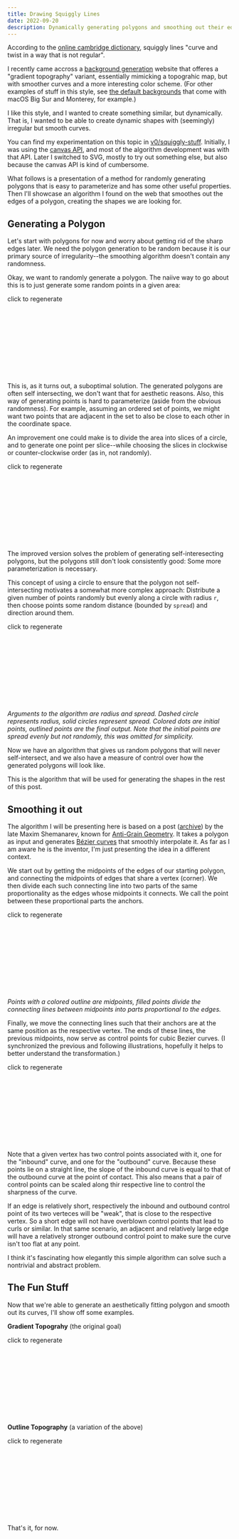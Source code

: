 ```yaml
---
title: Drawing Squiggly Lines
date: 2022-09-20
description: Dynamically generating polygons and smoothing out their edges.
---
```


According to the [online cambridge dictionary](https://dictionary.cambridge.org/dictionary/english/squiggly), squiggly lines "curve and twist in a way that is not regular".

I recently came accross a [background generation](https://coolbackgrounds.io/) website that offeres a "gradient topography" variant, essentially mimicking a topograhic map, but with smoother curves and a more interesting color scheme. (For other examples of stuff in this style, see [the default backgrounds](https://512pixels.net/projects/default-mac-wallpapers-in-5k/) that come with macOS Big Sur and Monterey, for example.)

I like this style, and I wanted to create something similar, but dynamically. That is, I wanted to be able to create dynamic shapes with (seemingly) irregular but smooth curves. 

You can find my experimentation on this topic in [v0/squiggly-stuff](https://github.com/fs-c/v0/tree/master/squiggly-stuff). Initially, I was using the [canvas API](https://developer.mozilla.org/en-US/docs/Web/API/Canvas_API), and most of the algorithm development was with that API. Later I switched to SVG, mostly to try out something else, but also because the canvas API is kind of cumbersome.

What follows is a presentation of a method for randomly generating polygons that is easy to parameterize and has some other useful properties. Then I'll showcase an algorithm I found on the web that smoothes out the edges of a polygon, creating the shapes we are looking for.

## Generating a Polygon

Let's start with polygons for now and worry about getting rid of the sharp edges later. We need the polygon generation to be random because it is our primary source of irregularity--the smoothing algorithm doesn't contain any randomness.

Okay, we want to randomly generate a polygon. The naiive way to go about this is to just generate some random points in a given area:

<div class="not-prose relative font-mono w-full h-[400px] border border-gray-300 dark:border-gray-600 rounded-md">
    <p class="text-sm absolute bottom-0 right-0 px-3 py-2 text-gray-500">click to regenerate</p>
    <svg class="w-full h-full dark:stroke-white"
        id="random-points-naiive"
        version="1.1" xmlns="http://www.w3.org/2000/svg"></svg>
</div>

This is, as it turns out, a suboptimal solution. The generated polygons are often self intersecting, we don't want that for aesthetic reasons. Also, this way of generating points is hard to parameterize (aside from the obvious randomness). For example, assuming an ordered set of points, we might want two points that are adjacent in the set to also be close to each other in the coordinate space.

An improvement one could make is to divide the area into slices of a circle, and to generate one point per slice--while choosing the slices in clockwise or counter-clockwise order (as in, not randomly).

<div class="not-prose relative font-mono w-full h-[400px] border border-gray-300 dark:border-gray-600 rounded-md">
    <p class="text-sm absolute bottom-0 right-0 px-3 py-2 text-gray-500">click to regenerate</p>
    <svg class="w-full h-full dark:stroke-white"
        id="random-points-circle"
        version="1.1" xmlns="http://www.w3.org/2000/svg"></svg>
</div>

The improved version solves the problem of generating self-interesecting polygons, but the polygons still don't look consistently good: Some more parameterization is necessary.

This concept of using a circle to ensure that the polygon not self-intersecting motivates a somewhat more complex approach: Distribute a given number of points randomly but evenly along a circle with radius `r`, then choose points some random distance (bounded by `spread`) and direction around them.

<div class="not-prose relative font-mono w-full h-[400px] border border-gray-300 dark:border-gray-600 rounded-md">
    <p class="text-sm absolute bottom-0 right-0 px-3 py-2 text-gray-500">click to regenerate</p>
    <svg class="w-full h-full dark:stroke-white"
        id="random-points"
        version="1.1" xmlns="http://www.w3.org/2000/svg"></svg>
</div>

_Arguments to the algorithm are radius and spread. Dashed circle represents radius, solid circles represent spread. Colored dots are initial points, outlined points are the final output. Note that the initial points are spread evenly but not randomly, this was omitted for simplicity._

Now we have an algorithm that gives us random polygons that will never self-intersect, and we also have a measure of control over how the generated polygons will look like.

This is the algorithm that will be used for generating the shapes in the rest of this post.

## Smoothing it out

The algorithm I will be presenting here is based on a post ([archive](http://www.elvenprogrammer.org/projects/bezier/reference/)) by the late Maxim Shemanarev, known for [Anti-Grain Geometry](https://en.wikipedia.org/wiki/Anti-Grain_Geometry). It takes a polygon as input and generates [Bézier curves](https://en.wikipedia.org/wiki/B%C3%A9zier_curve) that smoothly interpolate it. As far as I am aware he is the inventor, I'm just presenting the idea in a different context.

We start out by getting the midpoints of the edges of our starting polygon, and connecting the midpoints of edges that share a vertex (corner). We then divide each such connecting line into two parts of the same proportionality as the edges whose midpoints it connects. We call the point between these proportional parts the anchors.

<div class="not-prose relative font-mono w-full h-[400px] border border-gray-300 dark:border-gray-600 rounded-md">
    <p class="text-sm absolute bottom-0 right-0 px-3 py-2 text-gray-500">click to regenerate</p>
    <svg class="w-full h-full dark:stroke-white"
        id="polygon-midpoints"
        version="1.1" xmlns="http://www.w3.org/2000/svg"></svg>
</div>

_Points with a colored outline are midpoints, filled points divide the connecting lines between midpoints into parts proportional to the edges._

Finally, we move the connecting lines such that their anchors are at the same position as the respective vertex. The ends of these lines, the previous midpoints, now serve as control points for cubic Bezier curves. (I synchronized the previous and following illustrations, hopefully it helps to better understand the transformation.)

<div class="not-prose relative font-mono w-full h-[400px] border border-gray-300 dark:border-gray-600 rounded-md">
    <p class="text-sm absolute bottom-0 right-0 px-3 py-2 text-gray-500">click to regenerate</p>
    <svg class="w-full h-full dark:stroke-white"
        id="polygon-smooth"
        version="1.1" xmlns="http://www.w3.org/2000/svg"></svg>
</div>

Note that a given vertex has two control points associated with it, one for the "inbound" curve, and one for the "outbound" curve. Because these points lie on a straight line, the slope of the inbound curve is equal to that of the outbound curve at the point of contact. This also means that a pair of control points can be scaled along thir respective line to control the sharpness of the curve.

If an edge is relatively short, respectively the inbound and outbound control point of its two verteces will be "weak", that is close to the respective vertex. So a short edge will not have overblown control points that lead to curls or similar. In that same scenario, an adjacent and relatively large edge will have a relatively stronger outbound control point to make sure the curve isn't too flat at any point.

I think it's fascinating how elegantly this simple algorithm can solve such a nontrivial and abstract problem.

## The Fun Stuff

Now that we're able to generate an aesthetically fitting polygon and smooth out its curves, I'll show off some examples.

__Gradient Topograhy__ (the original goal)

<div class="not-prose relative font-mono w-full h-[400px] border border-gray-300 dark:border-gray-600 rounded-md">
    <p class="text-sm absolute bottom-0 right-0 px-3 py-2 text-gray-500">click to regenerate</p>
    <svg class="w-full h-full dark:stroke-white"
        id="gradient-topography"
        version="1.1" xmlns="http://www.w3.org/2000/svg"></svg>
</div>

__Outline Topography__ (a variation of the above)

<div class="not-prose relative font-mono w-full h-[400px] border border-gray-300 dark:border-gray-600 rounded-md">
    <p class="text-sm absolute bottom-0 right-0 px-3 py-2 text-gray-500">click to regenerate</p>
    <svg class="w-full h-full dark:stroke-white"
        id="outline-topography"
        version="1.1" xmlns="http://www.w3.org/2000/svg"></svg>
</div>

That's it, for now.

<script type="text/javascript">
    //
    // --- utils ---
    //

    const namespace = 'http://www.w3.org/2000/svg';

    // convert relative to absolute point
    const relToAbs = (center, point) => [
        center[0] + point[0], center[1] - point[1]
    ];

    // convert absolute to relative point
    const absToRel = (center, point) => [
        point[0] - center[0], center[1] - point[1]
    ];

    // min and max inclusive
    const randomInt = (min, max) => (
        Math.floor(Math.random() * (max - min + 1) + min)  
    );

    // min inclusive, max exclusive
    const randomFloat = (min, max) => (
        Math.random() * (max - min) + min
    );

    // add up relative points
    const add = (...points) => points.reduce((acc, cur) => {
        acc[0] += cur[0];
        acc[1] += cur[1];

        return acc;
    }, [ 0, 0 ]);

    // scale a relative point by some factor
    const scale = (point, factor) => [
        Math.floor(point[0] * factor),
        Math.floor(point[1] * factor)
    ];

    // length of the line between two points (magnitude of vector between them)
    const length = (p1, p2) => Math.sqrt(
        Math.pow(p2[0] - p1[0], 2) + Math.pow(p2[1] - p1[1], 2)
    );

    // create a new svg element of the given type with the given attributes
    // and add it to the new parent
    const addSVGElement = (parent, type, { children, ...attributes }) => {
        const element = document.createElementNS(namespace, type);

        for (const attribute in attributes) {
            element.setAttribute(attribute, attributes[attribute]);
        }

        parent.appendChild(element);
    };

    // get the center of a DOM element
    const getCenter = (element) => {
        const { height, width } = element.getBoundingClientRect();

        return [ Math.floor(width / 2), Math.floor(height / 2) ];
    };

    // wrap an array index such that going below 0 wraps around to the maximum and 
    // vice versa
    const wrapIndex = (i, max) => (
        (i < 0 ? max + i : i) % max
    );

    // get the svg path description fragment for the given bezier curve
    const getBezierDescription = (cp1, cp2, end) => (
        `C ${cp1.join(' ')}, ${cp2.join(' ')}, ${end.join(' ')} `
    );

    // 
    // --- main api ---
    //

    // generate aesthetic random points (distribute a number of points evenly along
    // a circle, for each choose a random point some distance away from it)
    // points are relative to some center
    const generateRandomPoints = (total, { radius = 100, spread = 20 } = {}) => {
        const points = [];

        const maxRadians = Math.PI * 2; // 360 degrees
        const randomOffset = randomFloat(0, maxRadians);
        const radianSteps = maxRadians / total;

        for (let i = 0; i < total; i++) {
            // -i to make it go clockwise, just for presentation
            const radians = (radianSteps * -i) + randomOffset;

            points.push([
                Math.floor((Math.cos(radians) * radius)) + randomInt(-spread, spread),
                Math.floor((Math.sin(radians) * radius)) + randomInt(-spread, spread),
            ]);
        }

        return points;
    };

    // for every sequential pair of points (line) get the point in the middle of them
    const getMidpoints = (points) => {
        const middles = [];

        for (let i = 0; i < points.length; i++) {
            middles.push(
                scale(add(points[i], points[wrapIndex(i + 1, points.length)]), 0.5)
            );
        }

        return middles;
    };

    const getAnchorPoints = (points, middlePoints) => {
        const anchors = [];

        for (let i = 0; i < points.length; i++) {
            // first line is p[i - 1] to p[i], second one is p[i] to p[i + 1]
            const l1 = length(points[wrapIndex(i - 1, points.length)], points[i]);
            const l2 = length(points[i], points[wrapIndex(i + 1, points.length)]);

            // ratio between the shorter and the longer line
            const factor = (l1 < l2 ? l1 / l2 : l2 / l1) / 2;

            const shorterMiddle = l1 < l2 ? (
                middlePoints[wrapIndex(i - 1, middlePoints.length)]
            ) : middlePoints[i];
            const longerMiddle = l1 > l2 ? (
                middlePoints[wrapIndex(i - 1, middlePoints.length)]
            ) : middlePoints[i];

            const vector = add(longerMiddle, scale(shorterMiddle, -1));

            anchors.push(add(scale(vector, factor), shorterMiddle));
        }

        return anchors;
    };

    const getControlPoints = (points, middlePoints, anchorPoints) => {
        const controls = [];

        for (let i = 0; i < points.length; i++) {
            const vector = add(points[i], scale(anchorPoints[i], -1));

            controls.push(add(middlePoints[wrapIndex(i - 1, middlePoints.length)], vector))
            controls.push(add(middlePoints[i], vector));
        }

        return controls;
    };

    const drawBlob = (element, points, attributes = {}) => {
        const midpoints = getMidpoints(points);
        const anchorPoints = getAnchorPoints(points, midpoints);
        const controlPoints = getControlPoints(points, midpoints, anchorPoints);
        
        let pathDescription = `M ${points[0][0]} ${points[0][1]} `;

        for (let i = 0; i < points.length; i++) {
            pathDescription += getBezierDescription(
                controlPoints[wrapIndex(i * 2 + 1, controlPoints.length)],
                controlPoints[wrapIndex(i * 2 + 2, controlPoints.length)],
                points[wrapIndex(i + 1, points.length)],
            );
        }

        const path = document.createElementNS(namespace, 'path');

        path.setAttribute('d', pathDescription);

        for (const attribute in attributes) {
            path.setAttribute(attribute, attributes[attribute]);
        }

        element.appendChild(path);
    };

    // 
    // --- visual help ---
    // 

    // draw markers at the given absolute points
    const drawMarkers = (element, points, attributes = {}) => {
        for (let i = 0; i < points.length; i++) {
            const point = points[i];

            addSVGElement(element, 'circle', {
                cx: point[0],
                cy: point[1],
                r: 3,
                class: 'fill-transparent stroke-gray-800 dark:stroke-gray-200',
                ...attributes,
            });

            if (attributes.index !== false) {
                const text = document.createElementNS(namespace, 'text');

                text.setAttribute('x', point[0] + 9);
                text.setAttribute('y', point[1] - 4);
                text.setAttribute('class', 'dark:fill-gray-300 fill-gray-700 text-sm stroke-transparent');

                text.appendChild(document.createTextNode(i));

                for (const attribute in attributes) {
                    text.setAttribute(attribute, attributes[attribute]);
                }

                element.appendChild(text);
            }
        }
    };

    // draws a polygon through the given absolute points
    const drawPolygon = (element, points, attributes = {}) => {
        addSVGElement(element, 'polygon', {
            class: `${attributes.fill === false ? 'fill-transparent' : 'fill-gray-100 dark:fill-gray-700'}`
                + ` stroke-gray-500`,
            points: points.map((p) => `${p[0]},${p[1]}`).join(' '),
            ...attributes,
        });
    };

    //
    // --- presentation ---
    //

    {
        const element = document.getElementById('random-points-naiive');
        const boundingBox = element.getBoundingClientRect();

        const generateRandomPointsNaiive = (total, area) => {
            const points = [];
            // add a safe zone around the edges to make sure markers will still
            // fit later
            const padding = 20;

            for (let i = 0; i < total; i++) {
                points.push([
                    randomInt(padding, area[0] - padding),
                    // add some extra padding at the bottom for the hint text
                    randomInt(padding, area[1] - (2 * padding))
                ]);
            }

            return points;
        };

        const draw = () => {
            const points = generateRandomPointsNaiive(5, [
                boundingBox.width, boundingBox.height
            ]);

            drawPolygon(element, points);
            drawMarkers(element, points);
        };

        draw();

        element.addEventListener('click', () => {
            element.innerHTML = '';
            draw();
        });
    }

    {
        const element = document.getElementById('random-points-circle');
        const center = getCenter(element);

        const draw = () => {
            const total = 5;
            const initialRadians = Math.PI * 1.5;
            const maxRadians = 2 * Math.PI;

            const radianSteps = maxRadians / total;

            const radius = center[1];
            const points = [];

            for (let i = 0; i < total; i++) {
                const radians = initialRadians + (i * radianSteps);

                const randomRadians = randomFloat(radians, radians - radianSteps);
                const randomMagnitude = randomFloat(0, radius);

                points.push([
                    center[0] + Math.floor(Math.cos(randomRadians) * randomMagnitude),
                    center[1] + Math.floor(Math.sin(randomRadians) * randomMagnitude),
                ]);
            }

            drawPolygon(element, points);
            drawMarkers(element, points);

            for (let i = 0; i < total; i++) {
                const radians = initialRadians - (i * radianSteps);

                addSVGElement(element, 'line', {
                    x1: center[0], y1: center[1],
                    x2: center[0] + Math.cos(radians) * center[0] * 2,
                    y2: center[1] + Math.sin(radians) * center[0] * 2,
                    class: 'stroke-indigo-500'
                });
            }
        };

        draw();

        element.addEventListener('click', () => {
            element.innerHTML = '';
            draw();
        });
    }

    {
        const element = document.getElementById('random-points');
        const center = getCenter(element);

        // generates random relative points, also illustrates radius, spread, etc.
        const generateRandomPointsWithMarkers = (total, { radius = 100, spread = 20 } = {}) => {
            const points = [];

            const initialRadians = Math.PI * 2.5;
            const maxRadians = Math.PI * 2; // 360 degrees
            const radianSteps = maxRadians / total;

            for (let i = 0; i < total; i++) {
                // -i to make it go clockwise, just for presentation
                const radians = initialRadians - (radianSteps * i);

                const initialPoint = relToAbs(center, [
                    Math.floor(Math.cos(radians) * radius),
                    Math.floor(Math.sin(radians) * radius)
                ]);

                // mark the spread around that point
                addSVGElement(element, 'circle', {
                    cx: initialPoint[0], cy: initialPoint[1],
                    r: Math.sqrt(2 * Math.pow(spread, 2)),
                    class: 'fill-gray-100 dark:fill-gray-700 stroke-gray-500',
                });

                // mark the initial point
                addSVGElement(element, 'circle', {
                    cx: initialPoint[0],
                    cy: initialPoint[1],
                    r: 3,
                    class: 'stroke-transparent fill-indigo-500',
                });

                const randomPoint = [
                    Math.floor((Math.cos(radians) * radius)) + randomInt(-spread, spread),
                    Math.floor((Math.sin(radians) * radius)) + randomInt(-spread, spread),
                ];

                const absRandomPoint = relToAbs(center, randomPoint);

                // mark the vector between initial and random point
                addSVGElement(element, 'line', {
                    x1: initialPoint[0],
                    y1: initialPoint[1],
                    x2: absRandomPoint[0],
                    y2: absRandomPoint[1],
                    class: 'stroke-indigo-500',
                });

                points.push(randomPoint);
            }

            return points;
        };

        const draw = () => {
            element.innerHTML = '';

            const radius = center[1] / 2;
            const spread = center[1] / 6;

            const points = generateRandomPointsWithMarkers(5, { radius, spread })
                .map((p) => relToAbs(center, p));

            drawPolygon(element, points, { fill: false });
            drawMarkers(element, points);

            addSVGElement(element, 'circle', {
                cx: center[0], cy: center[1], r: radius,
                class: 'fill-transparent stroke-indigo-500',
                'stroke-dasharray': '7 8'
            });
        };

        draw();

        element.addEventListener('click', () => {
            draw();
        });
    }

    {
        const drawFunctions = [];

        const synchronize = (element) => {
            const center = getCenter(element);

            const radius = center[1] / 2;
            const spread = center[1] / 6;

            const points = generateRandomPoints(5, { radius, spread })
                .map((p) => relToAbs(center, p));

            drawFunctions.forEach((f) => f(points))
        };

        {
            const element = document.getElementById('polygon-midpoints');
            const center = getCenter(element);

            drawFunctions.push((points) => {
                element.innerHTML = '';

                drawPolygon(element, points);
                drawMarkers(element, points, { index: false });

                const midpoints = getMidpoints(points);
                const anchorPoints = getAnchorPoints(points, midpoints);

                for (let i = 0; i < midpoints.length; i++) {
                    // draw midpoints and anchor points

                    addSVGElement(element, 'circle', {
                        cx: midpoints[i][0], cy: midpoints[i][1], r: 3,
                        class: 'fill-transparent stroke-indigo-500',
                    });

                    addSVGElement(element, 'circle', {
                        cx: anchorPoints[i][0], cy: anchorPoints[i][1], r: 3,
                        class: 'fill-indigo-500 stroke-transparent',
                    });

                    // draw lines between midpoints

                    if (i < midpoints.length - 1) {
                        addSVGElement(element, 'line', {
                            x1: midpoints[i][0], y1: midpoints[i][1],
                            x2: midpoints[i + 1][0], y2: midpoints[i + 1][1],
                            class: 'stroke-indigo-600',
                        });
                    } else {
                        addSVGElement(element, 'line', {
                            x1: midpoints[i][0], y1: midpoints[i][1],
                            x2: midpoints[0][0], y2: midpoints[0][1],
                            class: 'stroke-indigo-600',
                        });
                    }
                }
            });

            element.addEventListener('click', () => {
                synchronize(element);
            });
        }

        {
            const element = document.getElementById('polygon-smooth');

            drawFunctions.push((points) => {
                element.innerHTML = '';

                const midpoints = getMidpoints(points);
                const anchorPoints = getAnchorPoints(points, midpoints);
                const controlPoints = getControlPoints(points, midpoints, 
                    anchorPoints);
                
                let pathDescription = `M ${points[0][0]} ${points[0][1]} `;

                for (let i = 0; i < points.length; i++) {
                    pathDescription += getBezierDescription(
                        controlPoints[wrapIndex(i * 2 + 1, controlPoints.length)],
                        controlPoints[wrapIndex(i * 2 + 2, controlPoints.length)],
                        points[wrapIndex(i + 1, points.length)],
                    );
                }

                drawPolygon(element, points);
                drawMarkers(element, points, { index: false });

                // mark control points
                for (let i = 0; i < controlPoints.length; i += 2) {
                    addSVGElement(element, 'circle', {
                        cx: controlPoints[i][0], cy: controlPoints[i][1],
                        r: 3, class: 'fill-indigo-500 stroke-transparent'
                    });

                    addSVGElement(element, 'circle', {
                        cx: controlPoints[i + 1][0], cy: controlPoints[i + 1][1],
                        r: 3, class: 'fill-indigo-500 stroke-transparent'
                    });

                    addSVGElement(element, 'line', {
                        x1: controlPoints[i][0], y1: controlPoints[i][1],
                        x2: controlPoints[i + 1][0], y2: controlPoints[i + 1][1],
                        class: 'stroke-indigo-500',
                        'stroke-dasharray': '4'
                    });
                }

                addSVGElement(element, 'path', {
                    d: pathDescription,
                    class: 'stroke-indigo-500 fill-indigo-500/20',
                });
            });

            element.addEventListener('click', () => {
                synchronize(element);
            });
        }

        // suboptimal solution
        synchronize(document.getElementById('polygon-midpoints'));
    }

    {
        const colors = {
            indigo: [
                '#eef2ff',
                '#e0e7ff',
                '#c7d2fe',
                '#a5b4fc',
                '#818cf8',
                '#6366f1',
                '#4f46e5',
                '#4338ca',
                '#3730a3',
                '#312e81',
            ],
        };

        const element = document.getElementById('gradient-topography');
        const center = getCenter(element);

        const drawGradientTopography = (position) => {
            const radius = center[1] / 2.5;
            const spread = center[1] / 6;

            const points = generateRandomPoints(6, { radius, spread });

            const dark = window.matchMedia
                && window.matchMedia('(prefers-color-scheme: dark)').matches;

            // each stage should be this much larger than the previous
            const stageProportion = 0.3;

            for (let i = 4; i >= 0; i--) {
                const factor = 1 + stageProportion * i;

                drawBlob(element, points.map((p) => scale(p, factor)).map((p) => relToAbs(position, p)), {
                    class: 'stroke-transparent',
                    fill: colors.indigo[colors.indigo.length - 1 - i - (!dark && 4)],
                });
            }
        };

        const draw = () => {
            element.innerHTML = '';

            drawGradientTopography([ center[0] * 2, 0 ]);
            drawGradientTopography([ 0, center[1] * 2 ]);
        };

        draw();

        element.addEventListener('click', () => {
            draw();
        });
    }

    {
        const element = document.getElementById('outline-topography');
        const center = getCenter(element);

        const draw = () => {
            element.innerHTML = '';

            const radius = center[1] / 3;
            const spread = center[1] / 6;

            const points = generateRandomPoints(6, { radius, spread });

            for (let i = 0; i < 8; i++) {
                const scaled = points.map((p) => scale(p, Math.pow(1.3, i)))
                    .map((p) => relToAbs(center, p));

                drawBlob(element, scaled, {
                    class: 'stroke-indigo-500 fill-transparent',

                });
            }
        };

        draw();

        element.addEventListener('click', () => {
            draw();
        });
    }
</script>
